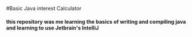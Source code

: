 #Basic Java interest Calculator

#### this repository was me learning the basics of writing and compiling java and learning to use Jetbrain's IntelliJ

